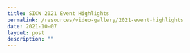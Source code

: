 ```yaml
---
title: SICW 2021 Event Highlights
permalink: /resources/video-gallery/2021-event-highlights
date: 2021-10-07
layout: post
description: ""
---
```

